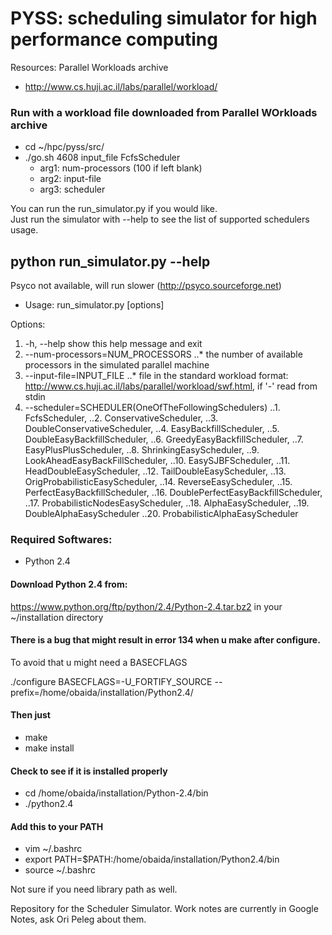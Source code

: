 # PYSS: scheduling simulator for high performance computing
Resources: Parallel Workloads archive
   * http://www.cs.huji.ac.il/labs/parallel/workload/


### Run with a workload file downloaded from Parallel WOrkloads archive
   * cd ~/hpc/pyss/src/
   * ./go.sh 4608 input_file FcfsScheduler
      * arg1: num-processors (100 if left blank)
      * arg2: input-file
      * arg3: scheduler

You can run the run_simulator.py if you would like.  
Just run the simulator with --help to see the list of supported schedulers usage.


## python run_simulator.py --help

Psyco not available, will run slower (http://psyco.sourceforge.net)  
   * Usage: run_simulator.py [options]  

Options:
1. -h, --help show this help message and exit
2. --num-processors=NUM_PROCESSORS
..* the number of available processors in the simulated parallel machine
3. --input-file=INPUT_FILE
..* file in the standard workload format: http://www.cs.huji.ac.il/labs/parallel/workload/swf.html, if '-' read from stdin
4. --scheduler=SCHEDULER(OneOfTheFollowingSchedulers)
..1. FcfsScheduler,
..2. ConservativeScheduler,
..3. DoubleConservativeScheduler,
..4. EasyBackfillScheduler,
..5. DoubleEasyBackfillScheduler,
..6. GreedyEasyBackfillScheduler,
..7. EasyPlusPlusScheduler,
..8. ShrinkingEasyScheduler, 
..9. LookAheadEasyBackFillScheduler,
..10. EasySJBFScheduler,
..11. HeadDoubleEasyScheduler,
..12. TailDoubleEasyScheduler,
..13. OrigProbabilisticEasyScheduler,
..14. ReverseEasyScheduler,
..15. PerfectEasyBackfillScheduler,
..16. DoublePerfectEasyBackfillScheduler,
..17. ProbabilisticNodesEasyScheduler,
..18. AlphaEasyScheduler,
..19. DoubleAlphaEasyScheduler
..20. ProbabilisticAlphaEasyScheduler





### Required Softwares:
   * Python 2.4

#### Download Python 2.4 from:
https://www.python.org/ftp/python/2.4/Python-2.4.tar.bz2
in your ~/installation directory

#### There is a bug that might result in error 134 when u make after configure.
To avoid that u might need a BASECFLAGS

 ./configure BASECFLAGS=-U_FORTIFY_SOURCE --prefix=/home/obaida/installation/Python2.4/

#### Then just
  * make 
  * make install

#### Check to see if it is installed properly
  * cd /home/obaida/installation/Python-2.4/bin
  * ./python2.4
  

#### Add this to your PATH
  * vim ~/.bashrc
  * export PATH=$PATH:/home/obaida/installation/Python2.4/bin
  * source ~/.bashrc

Not sure if you need library path as well.




Repository for the Scheduler Simulator.
Work notes are currently in Google Notes, ask Ori Peleg about them.



